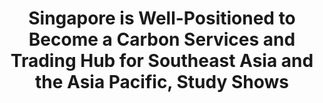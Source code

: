 ---
layout: post
title: "Singapore is Well-Positioned to Become a Carbon Services and Trading Hub for Southeast Asia and the Asia Pacific, Study Shows"
file_url: https://www.enterprisesg.gov.sg/media-centre/media-releases/2021/november/mr08421_singapore-is-well-positioned-to-become-a-carbon-services-and-trading-hub-for-southeast-asia-and-the-asia-pacific-study-shows
---